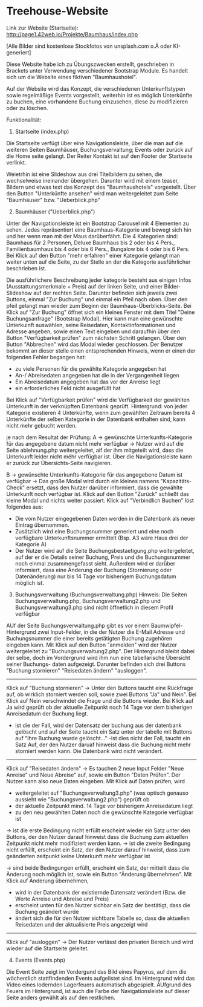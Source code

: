 # Treehouse-Website

Link zur Website (Startseite):
http://page1.42web.io/Projekte/Baumhaus/index.php

[Alle Bilder sind kostenlose Stockfotos von unsplash.com o.Ä oder KI-generiert]


Diese Website habe ich zu Übungszwecken erstellt, geschrieben in Brackets unter Verwendung verschiedener Bootstrap Module.
Es handelt sich um die Website eines fiktiven "Baumhaushotel".

Auf der Website wird das Konzept, die verschiedenen Unterkunftstypen sowie regelmäßige Events vorgestellt, 
weiterhin ist es möglich Unterkünfte zu buchen, eine vorhandene Buchung einzusehen,
diese zu modifizieren oder zu löschen.


Funktionalität:

1. Startseite (index.php)

Die Startseite verfügt über eine Navigationsleiste, über die man auf die weiteren Seiten Baumhäuser, 
Buchungsvervaltung; Events oder zurück auf die Home seite gelangt.
Der Reiter Kontakt ist auf den Footer der Startseite verlinkt.

Weietrhin ist eine Slideshow aus drei Titelbildern zu sehen, die wechselweise ineinander übergehen.
Darunter wird mit einem teaser, Bildern und etwas text das Konzept des "Baumhaushotels" vorgestellt.
Über den Button "Unterkünfte ansehen" wird man weitergeleitet zum Seite "Baumhäuser" bzw. "Ueberblick.php"

2. Baumhäuser ("Ueberblick.php")

Unter der Navigationsleiste ist ein Bootstrap Carousel mit 4 Elementen zu sehen. Jedes repräsentiert 
eine Baumhaus-Kategorie und bewegt sich hin und her wenn man mit der Maus darüberfährt.
Die 4 Kategorien sind: Baumhaus für 2 Personen, Deluxe Baumhaus bis 2 oder bis 4 Pers., 
Familienbaumhaus bis 4 oder bis 6 Pers., Bungalow bis 4 oder bis 6 Pers.
Bei Klick auf den Button "mehr erfahren" einer Kategorie gelangt man weiter unten auf die Seite, 
zu der Stelle an der die Kategorie ausführlicher beschrieben ist.

Die ausführlichere Beschreibung jeder kategorie besteht aus 
einigen Infos (Ausstattungsmerkmale + Preis) auf der linken Seite, und einer Bilder-Slideshow auf der rechten Seite.
Darunter befinden sich jeweils zwei Buttons, einmal "Zur Buchung" und einmal ein Pfeil nach oben. 
Über den pfeil gelangt man wieder zum Beginn der Baumhaus-Überblicks-Seite.
Bei Klick auf "Zur Buchung" öffnet sich ein kleines Fenster mit dem Titel "Deine Buchungsanfrage" (Bootstrap Modal).
Hier kann man eine gewünschte Unterkuinft auswählen, seine Reisedaten, Kontaktinformationen 
und Adresse angeben, sowie einen Text eingeben und daraufhin über den Button "Verfügbarkeit prüfen" 
zum nächsten Schritt gelangen.
Über den Button "Abbrechen" wird das Modal wieder geschlossen.
Der Benutzer bekommt an dieser stelle einen entsprechenden Hinweis, wenn er einen der folgenden Fehler begangen hat:
- zu viele Personen für die gewählte Kategorie angegeben hat
- An-/ Abreisedaten angegeben hat die in der Vergangenheit liegen
- Ein Abreisedatum angegeben hat das vor der Anreise liegt
- ein erforderliches Feld nicht ausgefüllt hat

Bei Klick auf "Verfügbarkeit prüfen" wird die Verfügbarkeit der gewählten Unterkunft in der verknüpften Datenbank geprüft.
Hintergrund: von jeder Kategorie existieren 4 Unterkünfte, wenn zum gewählten Zeitraum bereits 4 Unterkünfte der selben
Kategorie in der Datenbank enthalten sind, kann nicht mehr gebucht werden.

je nach dem Resultat der Prüfung:
 A -> gewünschte Unterkunfts-Kategorie für das angegebene datum nicht mehr verfügbar -> 
Nutzer wird auf die Seite ablehnung.php weitergeleitet, aif der ihm mitgeteilt wird, 
dass die Unterkunft leider nicht méhr verfügbar ist. Über die Navigationsleiste kann er zurück zur Übersichts-Seite navigieren.

B -> gewünschte Unterkunfts-Kategorie für das angegebene Datum ist verfügbar ->
Das große Modal wird durch ein kleines namens "Kapazitäts-Check" ersetzt,
dass den Nutzer  darüber informiert, dass die gewählte Unterkunft noch verfügbar ist. Klick auf den Button "Zurück" 
schließt das kleine Modal und nichts weiter passiert.
Klick auf  "Verbindlich Buchen" löst folgendes aus:
- Die vom Nutzer eingegebenen Daten werden in die Datenbank als neuer Eintrag übernommen. 
- Zusätzlich wird eine Buchungsnummer generiert und eine noch verfügbare Unterkunftsnummer ermittelt (Bsp. A3 wäre Haus drei der Kategorie A)
- Der Nutzer wird auf die Seite Buchungsbestaetigung.php weitergeleitet, auf der er die Details seiner Buchung, Preis und die Buchungsnummer 
noch einmal zusammengefasst sieht.
Außerdem wird er darüber informiert, dass eine Änderung der Buchung (Stornierung oder Datenänderung) nur 
bis 14 Tage vor bisherigem Buchungsdatum möglich ist.


3. Buchungsverwaltung (Buchungsverwaltung.php) Hinweis: Die Seiten Buchungsverwaltung.php, Buchungsverwaltung2.php und Buchungsverwaltung3.php sind nicht öffnetlich in diesem Profil verfügbar

AUf der Seite Buchungsverwaltung.php gibt es vor einem Baumwipfel-Hintergrund zwei Input-Felder, in 
die der Nutzer die E-Mail Adresse und Buchungsnummer die einer bereits getätigten Buchung zugehören 
eingeben kann. Mit Klick auf den Button "anmelden" wird der Nutzer weitergeleitet zu "Buchungsverwaltung2.php".
Der Hintergrund bleibt dabei der selbe, doch im Vordergrund wird ihm nun eine tabellarische Übersicht seiner Buchungs-
daten aufgezeigt. Darunter befinden sich drei Buttons 
"Buchung stornieren"
"Reisedaten ändern"
"ausloggen".

-----

Klick auf "Buchung stornieren" ->
Unter den Buttons taucht eine Rückfrage auf, ob wirklich storniert werden soll, sowie zwei Buttons "Ja" und Nein".
Bei Klick auf Nein verschwindet die Frage und die Buttons wieder. 
Bei Klick auf Ja wird geprüft ob der aktuelle Zeitpunkt noch 14 Tage vor dem bisherigen Anreisedatum der Buchung liegt.
- ist die der Fall, wird der Datensatz der buchung aus der datenbank gelöscht 
und auf der Seite taucht ein Satz unter der tabelle mit Buttons auf "Ihre Buchung wurde gelöscht..."
 -ist dies nicht der Fall, taucht ein Satz Auf, der den Nutzer daruaf hinweist dass die Buchung nicht mehr
storniert werden kann.
Die Datenbank wird nicht verändert.

-----

Klick auf "Reisedaten ändern" ->
Es tauchen 2 neue Input Felder "Neue Anreise" und Neue Abreise" auf, sowie ein Button "Daten Prüfen".
Der Nutzer kann also neue Daten eingeben. Mit Klick auf Daten prüfen, wird 
- weitergeleitet auf "Buchungsverwaltung3.php" (was optisch genauso aussieht wie "Buchungsverwaltung2.php")
geprüft ob 
- der aktuelle Zeitpunkt mind. 14 Tage vor bisherigem Anreisedatum liegt
- zu den neu gewählten Daten noch die gewünschte Kategorie verfügbar ist

-> ist die erste Bedingung nicht erfüllt erscheint wieder ein Satz unter den Buttons, der den Nutzer darauf
 hinweist dass die Buchung zum aktuellen Zeitpunkt nicht mehr modifiziert werden kann.
-> ist die zweite Bedingung nicht erfüllt, erscheint ein Satz, der den Nutzer darauf hinweist, dass
zum geänderten zeitpunkt keine Unterkunft mehr verfügbar ist

-> sind beide Bedingungen erfüllt, erscheint ein Satz, der mitteilt dass die Änderung noch möglich ist, sowie ein Button
"Änderung übernehmen".
Mit Klick auf Änderung übernehmen,
- wird in der Datenbank der existiernde Datensatz verändert (Bzw. die Werte Anreise und Abreise und Preis)
- erscheint unten für den Nutzer sichbar ein Satz der bestätigt, dass die Buchung geändert wurde
- ändert sich die für den Nutzer sichtbare Tabelle so, dass die aktuellen Reisedaten und der 
aktualisierte Preis angezeigt wird

-----
 Klick auf "ausloggen" ->
Der Nutzer verlässt den privaten Bereich und wird wieder auf die Startseite geleitet.

4. Events (Events.php)

Die Event Seite zeigt im Vordergund das Bild eines Papyrus, auf dem die wöchentlich stattfindenden Events aufgelistet sind.
Im Hintergrund wird das Video eines lodernden Lagerfeuers automatisch abgespielt.
AUfgrund des Feuers im Hintergrund, ist auch die Farbe der Navigationsleiste
auf dieser Seite anders gewählt als auf den restlichen.
